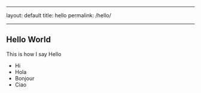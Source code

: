 ---
layout: default
title: hello
permalink: /hello/

___

## Hello World

This is how I say Hello

* Hi
* Hola
* Bonjour
* Ciao
